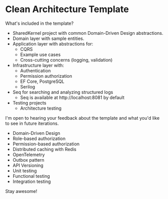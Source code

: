 # Clean Architecture Template

What's included in the template?

- SharedKernel project with common Domain-Driven Design abstractions.
- Domain layer with sample entities.
- Application layer with abstractions for:
  - CQRS
  - Example use cases
  - Cross-cutting concerns (logging, validation)
- Infrastructure layer with:
  - Authentication
  - Permission authorization
  - EF Core, PostgreSQL
  - Serilog
- Seq for searching and analyzing structured logs
  - Seq is available at http://localhost:8081 by default
- Testing projects
  - Architecture testing

I'm open to hearing your feedback about the template and what you'd like to see in future iterations.


- Domain-Driven Design
- Role-based authorization
- Permission-based authorization
- Distributed caching with Redis
- OpenTelemetry
- Outbox pattern
- API Versioning
- Unit testing
- Functional testing
- Integration testing

Stay awesome!
